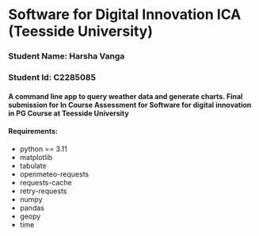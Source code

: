 # Software for Digital Innovation ICA (Teesside University)
### Student Name: Harsha Vanga
### Student Id: C2285085

#### A command line app to query weather data and generate charts. Final submission for In Course Assessment for Software for digital innovation in PG Course at Teesside University

#### Requirements:

- python == 3.11
- matplotlib 
- tabulate
- openmeteo-requests
- requests-cache 
- retry-requests 
- numpy 
- pandas
- geopy
- time